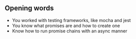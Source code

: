 ## Opening words

- You worked with testing frameworks, like mocha and jest
- You know what promises are and how to create one
- Know how to run promise chains with an async manner
